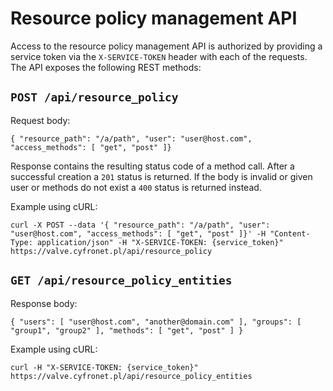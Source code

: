 # Resource policy management API

Access to the resource policy management API is authorized by providing a service token
via the `X-SERVICE-TOKEN` header with each of the requests. The API exposes the following
REST methods:  

## `POST /api/resource_policy`

Request body:

```
{ "resource_path": "/a/path", "user": "user@host.com", "access_methods": [ "get", "post" ]}
```

Response contains the resulting status code of a method call. After a successful creation
a `201` status is returned. If the body is invalid or given user or methods do not exist a `400`
status is returned instead.

Example using cURL:

```
curl -X POST --data '{ "resource_path": "/a/path", "user": "user@host.com", "access_methods": [ "get", "post" ]}' -H "Content-Type: application/json" -H "X-SERVICE-TOKEN: {service_token}" https://valve.cyfronet.pl/api/resource_policy
```

## `GET /api/resource_policy_entities`

Response body:

```
{ "users": [ "user@host.com", "another@domain.com" ], "groups": [ "group1", "group2" ], "methods": [ "get", "post" ] }
```

Example using cURL:

```
curl -H "X-SERVICE-TOKEN: {service_token}" https://valve.cyfronet.pl/api/resource_policy_entities
```